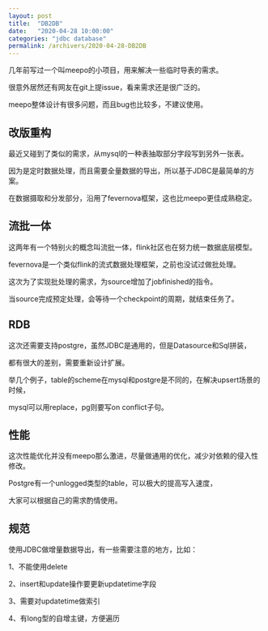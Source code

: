 ```yaml
---
layout: post
title:  "DB2DB"
date:   "2020-04-28 10:00:00"
categories: "jdbc database"
permalink: /archivers/2020-04-28-DB2DB
---
```



几年前写过一个叫meepo的小项目，用来解决一些临时导表的需求。

很意外居然还有网友在git上提issue，看来需求还是很广泛的。

meepo整体设计有很多问题，而且bug也比较多，不建议使用。

## 改版重构

最近又碰到了类似的需求，从mysql的一种表抽取部分字段写到另外一张表。

因为是定时数据处理，而且需要全量数据的导出，所以基于JDBC是最简单的方案。

在数据摄取和分发部分，沿用了fevernova框架，这也比meepo更佳成熟稳定。


## 流批一体

这两年有一个特别火的概念叫流批一体，flink社区也在努力统一数据底层模型。

fevernova是一个类似flink的流式数据处理框架，之前也没试过做批处理。

这次为了实现批处理的需求，为source增加了jobfinished的指令。

当source完成预定处理，会等待一个checkpoint的周期，就结束任务了。


## RDB

这次还需要支持postgre，虽然JDBC是通用的，但是Datasource和Sql拼装，

都有很大的差别，需要重新设计扩展。

举几个例子，table的scheme在mysql和postgre是不同的，在解决upsert场景的时候，

mysql可以用replace，pg则要写on conflict子句。


## 性能

这次性能优化并没有meepo那么激进，尽量做通用的优化，减少对依赖的侵入性修改。

Postgre有一个unlogged类型的table，可以极大的提高写入速度，

大家可以根据自己的需求酌情使用。


## 规范

使用JDBC做增量数据导出，有一些需要注意的地方，比如：

1、不能使用delete

2、insert和update操作要更新updatetime字段

3、需要对updatetime做索引

4、有long型的自增主键，方便遍历